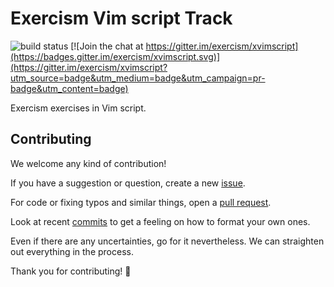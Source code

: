 # Exercism Vim script Track

![build status](https://travis-ci.org/exercism/vimscript.svg?branch=master)
[![Join the chat at https://gitter.im/exercism/xvimscript](https://badges.gitter.im/exercism/xvimscript.svg)](https://gitter.im/exercism/xvimscript?utm_source=badge&utm_medium=badge&utm_campaign=pr-badge&utm_content=badge)

Exercism exercises in Vim script.

## Contributing

We welcome any kind of contribution!

If you have a suggestion or question, create a new
[issue](https://github.com/exercism/vimscript/issues).

For code or fixing typos and similar things, open a
[pull request](https://github.com/exercism/vimscript/pulls).

Look at recent [commits](https://github.com/exercism/vimscript/commits/master)
to get a feeling on how to format your own ones.

Even if there are any uncertainties, go for it nevertheless. We can straighten
out everything in the process.

Thank you for contributing! :tada:

